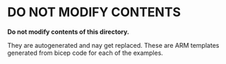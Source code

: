 # DO NOT MODIFY CONTENTS

**Do not modify contents of this directory.**

They are autogenerated and nay get replaced. These are ARM templates
generated from bicep code for each of the examples.

